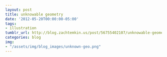 ```yaml
---
layout: post
title: unknowable geometry
date: '2012-05-20T00:00:00-05:00'
tags:
- illustration
tumblr_url: http://blog.zachtemkin.us/post/56755402107/unknowable-geometry
categories: blog
img:
- "/assets/img/blog_images/unknown-geo.png" 
---
```

